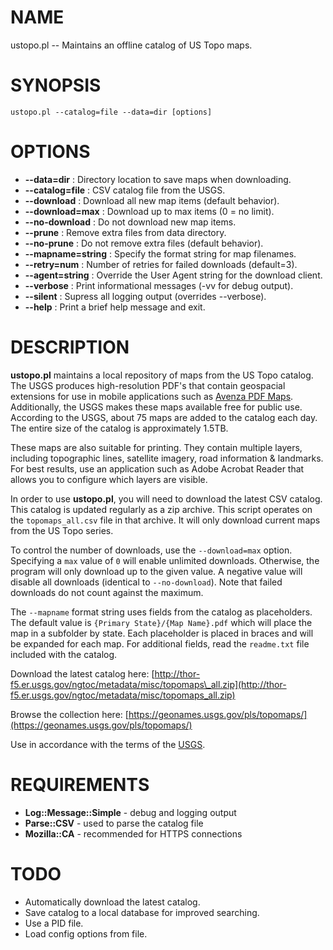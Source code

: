 # NAME

ustopo.pl -- Maintains an offline catalog of US Topo maps.

# SYNOPSIS

    ustopo.pl --catalog=file --data=dir [options]

# OPTIONS

- **--data=dir** : Directory location to save maps when downloading.
- **--catalog=file** : CSV catalog file from the USGS.
- **--download** : Download all new map items (default behavior).
- **--download=max** : Download up to max items (0 = no limit).
- **--no-download** : Do not download new map items.
- **--prune** : Remove extra files from data directory.
- **--no-prune** : Do not remove extra files (default behavior).
- **--mapname=string** : Specify the format string for map filenames.
- **--retry=num** : Number of retries for failed downloads (default=3).
- **--agent=string** : Override the User Agent string for the download client.
- **--verbose** : Print informational messages (-vv for debug output).
- **--silent** : Supress all logging output (overrides --verbose).
- **--help** : Print a brief help message and exit.

# DESCRIPTION

**ustopo.pl** maintains a local repository of maps from the US Topo catalog.  The USGS produces
high-resolution PDF's that contain geospacial extensions for use in mobile applications such
as [Avenza PDF Maps](https://www.avenzamaps.com).  Additionally, the USGS makes these maps
available free for public use.  According to the USGS, about 75 maps are added to the catalog
each day.  The entire size of the catalog is approximately 1.5TB.

These maps are also suitable for printing.  They contain multiple layers, including topographic
lines, satellite imagery, road information & landmarks.  For best results, use an application
such as Adobe Acrobat Reader that allows you to configure which layers are visible.

In order to use **ustopo.pl**, you will need to download the latest CSV catalog.  This catalog
is updated regularly as a zip archive.  This script operates on the `topomaps_all.csv` file
in that archive.  It will only download current maps from the US Topo series.

To control the number of downloads, use the `--download=max` option.  Specifying a `max` value
of `0` will enable unlimited downloads.  Otherwise, the program will only download up to the
given value.  A negative value will disable all downloads (identical to `--no-download`).  Note
that failed downloads do not count against the maximum.

The `--mapname` format string uses fields from the catalog as placeholders.  The default value
is `{Primary State}/{Map Name}.pdf` which will place the map in a subfolder by state.  Each
placeholder is placed in braces and will be expanded for each map.  For additional fields, read
the `readme.txt` file included with the catalog.

Download the latest catalog here: [http://thor-f5.er.usgs.gov/ngtoc/metadata/misc/topomaps\_all.zip](http://thor-f5.er.usgs.gov/ngtoc/metadata/misc/topomaps_all.zip)

Browse the collection here: [https://geonames.usgs.gov/pls/topomaps/](https://geonames.usgs.gov/pls/topomaps/)

Use in accordance with the terms of the [USGS](https://www2.usgs.gov/faq/?q=categories/9797/3572).

# REQUIREMENTS

- **Log::Message::Simple** - debug and logging output
- **Parse::CSV** - used to parse the catalog file
- **Mozilla::CA** - recommended for HTTPS connections

# TODO

- Automatically download the latest catalog.
- Save catalog to a local database for improved searching.
- Use a PID file.
- Load config options from file.
